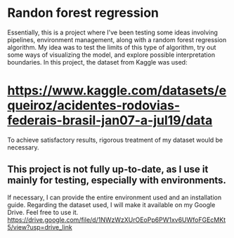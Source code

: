 # Randon forest regression

Essentially, this is a project where I've been testing some ideas involving pipelines, environment management, along with a random forest regression algorithm. My idea was to test the limits of this type of algorithm, try out some ways of visualizing the model, and explore possible interpretation boundaries.
In this project, the dataset from Kaggle was used: 
# https://www.kaggle.com/datasets/equeiroz/acidentes-rodovias-federais-brasil-jan07-a-jul19/data

To achieve satisfactory results, rigorous treatment of my dataset would be necessary.

## This project is not fully up-to-date, as I use it mainly for testing, especially with environments.

If necessary, I can provide the entire environment used and an installation guide. 
Regarding the dataset used, I will make it available on my Google Drive. Feel free to use it.
https://drive.google.com/file/d/1NWzWzXUrOEoPp6PW1xv6UWfoFGEcMKt5/view?usp=drive_link

